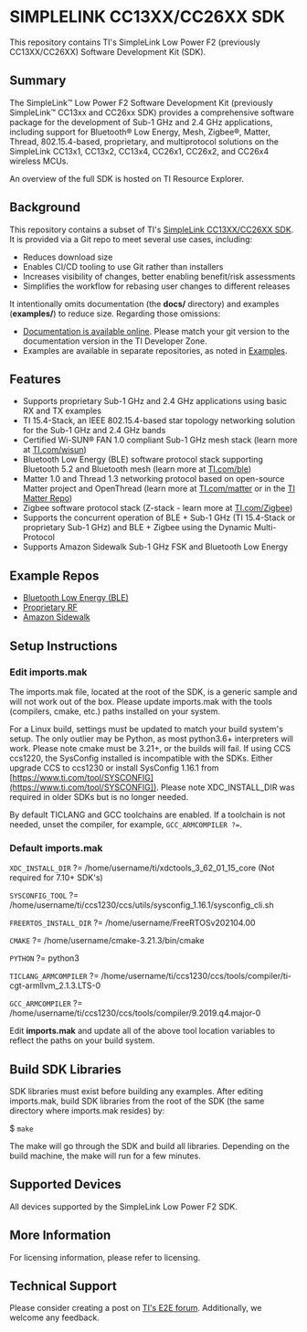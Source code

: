 # SIMPLELINK CC13XX/CC26XX SDK
This repository contains TI's SimpleLink Low Power F2 (previously CC13XX/CC26XX) Software Development Kit (SDK).
 
## Summary
 
The SimpleLink™ Low Power F2 Software Development Kit (previously SimpleLink™ CC13xx and CC26xx SDK) provides a comprehensive software package for the development of Sub-1 GHz and 2.4 GHz applications, including support for Bluetooth® Low Energy, Mesh, Zigbee®, Matter, Thread, 802.15.4-based, proprietary, and multiprotocol solutions on the SimpleLink CC13x1, CC13x2, CC13x4, CC26x1, CC26x2, and CC26x4 wireless MCUs.
 
An overview of the full SDK is hosted on TI Resource Explorer.
 
## Background
This repository contains a subset of TI's [SimpleLink CC13XX/CC26XX SDK](https://www.ti.com/tool/SIMPLELINK-CC13XX-CC26XX-SDK).  It is provided via a Git repo to meet several use cases, including:
 
* Reduces download size
* Enables CI/CD tooling to use Git rather than installers
* Increases visibility of changes, better enabling benefit/risk assessments
* Simplifies the workflow for rebasing user changes to different releases
 
It intentionally omits documentation (the **docs/** directory) and examples (**examples/**) to reduce size.  Regarding those omissions:
 
* [Documentation is available online](https://dev.ti.com/tirex/explore/node?node=A__ABWp1w.mXU7n8HjfEIyLGQ__com.ti.SIMPLELINK_CC13XX_CC26XX_SDK__BSEc4rl__LATEST&placeholder=true).  Please match your git version to the documentation version in the TI Developer Zone.
* Examples are available in separate repositories, as noted in [Examples](#example-repos).
 
## Features
 
- Supports proprietary  Sub-1 GHz and 2.4 GHz applications using basic RX and TX examples
- TI 15.4-Stack, an IEEE 802.15.4-based star topology networking solution for the Sub-1 GHz and 2.4 GHz bands
- Certified Wi-SUN® FAN 1.0 compliant Sub-1 GHz mesh stack (learn more at [TI.com/wisun](https://www.ti.com/wisun))
- Bluetooth Low Energy (BLE) software protocol stack supporting Bluetooth 5.2 and Bluetooth mesh (learn more at [TI.com/ble](https://www.ti.com/ble))
- Matter 1.0 and Thread 1.3 networking protocol based on open-source Matter project and OpenThread (learn more at [TI.com/matter](https://www.ti.com/matter) or in the [TI Matter Repo](https://github.com/TexasInstruments/matter))
- Zigbee software protocol stack (Z-stack - learn more at [TI.com/Zigbee](https://www.ti.com/Zigbee))
- Supports the concurrent operation of BLE + Sub-1 GHz (TI 15.4-Stack or proprietary Sub-1 GHz) and BLE + Zigbee using the Dynamic Multi-Protocol
- Supports Amazon Sidewalk Sub-1 GHz FSK and Bluetooth Low Energy
 
## Example Repos
 
- [Bluetooth Low Energy (BLE)](https://github.com/TexasInstruments/simplelink-ble5stack-examples)
- [Proprietary RF](https://github.com/TexasInstruments/simplelink-prop_rf-examples)
- [Amazon Sidewalk](https://github.com/TexasInstruments/simplelink-sidewalk-examples)
 
 
## Setup Instructions
 
### Edit **imports.mak**
The imports.mak file, located at the root of the SDK, is a generic sample and will not work out of the box.   Please update imports.mak with the tools (compilers, cmake, etc.) paths installed on your system.
 
For a Linux build, settings must be updated to match your build system's setup.  The only outlier may be Python, as most python3.6+ interpreters will work.  Please note cmake must be 3.21+, or the builds will fail.  If using CCS ccs1220, the SysConfig installed is incompatible with the SDKs.  Either upgrade CCS to ccs1230 or install SysConfig 1.16.1 from [https://www.ti.com/tool/SYSCONFIG](https://www.ti.com/tool/SYSCONFIG]). Please note XDC_INSTALL_DIR was required in older SDKs but is no longer needed.
 
By default TICLANG and GCC toolchains are enabled.  If a toolchain is not needed, unset the compiler, for example, `GCC_ARMCOMPILER ?=`.
 
### Default imports.mak
 
`XDC_INSTALL_DIR`        ?= /home/username/ti/xdctools_3_62_01_15_core (Not required for 7.10+ SDK's)
 
`SYSCONFIG_TOOL`         ?= /home/username/ti/ccs1230/ccs/utils/sysconfig_1.16.1/sysconfig_cli.sh
 
`FREERTOS_INSTALL_DIR`   ?= /home/username/FreeRTOSv202104.00
 
`CMAKE`                 ?= /home/username/cmake-3.21.3/bin/cmake
 
`PYTHON`                 ?= python3
 
`TICLANG_ARMCOMPILER`    ?= /home/username/ti/ccs1230/ccs/tools/compiler/ti-cgt-armllvm_2.1.3.LTS-0
 
`GCC_ARMCOMPILER`        ?= /home/username/ti/ccs1230/ccs/tools/compiler/9.2019.q4.major-0
 
Edit **imports.mak** and update all of the above tool location variables to reflect the paths on your build system.
 
## Build SDK Libraries
SDK libraries must exist before building any examples.  After editing imports.mak, build SDK libraries from the root  of the SDK (the same directory where imports.mak resides) by:
 
$ `make`
 
The make will go through the SDK and build all libraries.  Depending on the build machine, the make will run for a few minutes.  
 
 
## Supported Devices
 
All devices supported by the SimpleLink Low Power F2 SDK.
 
## More Information
For licensing information, please refer to licensing.
 
## Technical Support
Please consider creating a post on [TI's E2E forum](https://e2e.ti.com). Additionally, we welcome any feedback.
